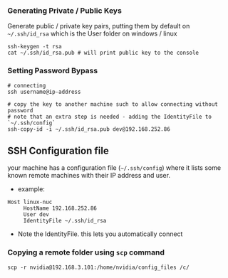 
### Generating Private / Public Keys
Generate public / private key pairs, putting them by default on `~/.ssh/id_rsa` which is the User folder on windows / linux

```
ssh-keygen -t rsa 
cat ~/.ssh/id_rsa.pub # will print public key to the console
```

### Setting Password Bypass

```
# connecting 
ssh username@ip-address

# copy the key to another machine such to allow connecting without password
# note that an extra step is needed - adding the IdentityFile to `~/.ssh/config` 
ssh-copy-id -i ~/.ssh/id_rsa.pub dev@192.168.252.86
```

## SSH Configuration file
your machine has a configuration file (`~/.ssh/config`) where it lists some known remote machines with their IP address and user.

- example:
```
Host linux-nuc
     HostName 192.168.252.86
     User dev   
     IdentityFile ~/.ssh/id_rsa
```
- Note the IdentityFile. this lets you automatically connect

### Copying a remote folder using `scp` command
```
scp -r nvidia@192.168.3.101:/home/nvidia/config_files /c/
```
